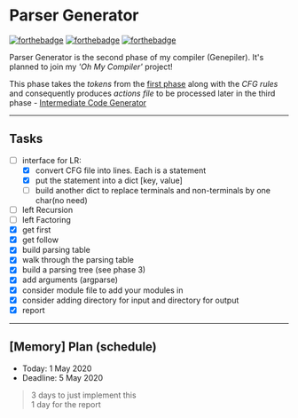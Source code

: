# Parser Generator
[![forthebadge](https://forthebadge.com/images/badges/built-with-love.svg)](https://forthebadge.com)
[![forthebadge](https://forthebadge.com/images/badges/made-with-python.svg)](https://forthebadge.com)
[![forthebadge](https://forthebadge.com/images/badges/open-source.svg)](https://forthebadge.com)



Parser Generator is the second phase of my compiler (Genepiler). It's planned to join my _'Oh My Compiler'_ project!


This phase takes the _tokens_ from the [first phase](https://github.com/Hagar-Usama/Lexical) along with the _CFG rules_ and consequently produces _actions file_ to be processed later in the third phase - [Intermediate Code Generator](https://github.com/Hagar-Usama/Intermediate-Code-Generator) 


---

## Tasks
* [ ] interface for LR:
  * [x] convert CFG file into lines. Each is a statement
  * [x] put the statement into a dict [key, value]
  * [ ] build another dict to replace terminals and non-terminals by one char(no need)
* [ ] left Recursion
* [ ] left Factoring
* [X] get first
* [X] get follow
* [x] build parsing table
* [x] walk through the parsing table
* [x] build a parsing tree (see phase 3)
* [x] add arguments (argparse)
* [x] consider module file to add your modules in
* [x] consider adding directory for input and directory for output
* [x] report

---

## [Memory] Plan (schedule)
* Today: 1 May 2020
* Deadline: 5 May 2020

> 3 days to just implement this<br>
> 1 day for the report
